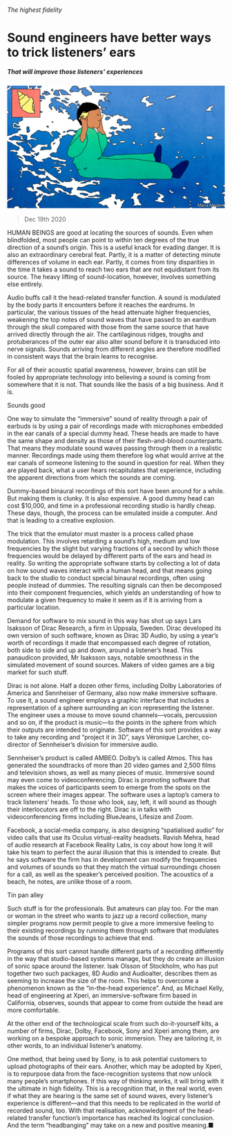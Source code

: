 ###### The highest fidelity

# Sound engineers have better ways to trick listeners’ ears 

##### That will improve those listeners’ experiences 

![image](images/20201219_STD001_0.jpg) 

> Dec 19th 2020 


HUMAN BEINGS are good at locating the sources of sounds. Even when blindfolded, most people can point to within ten degrees of the true direction of a sound’s origin. This is a useful knack for evading danger. It is also an extraordinary cerebral feat. Partly, it is a matter of detecting minute differences of volume in each ear. Partly, it comes from tiny disparities in the time it takes a sound to reach two ears that are not equidistant from its source. The heavy lifting of sound-location, however, involves something else entirely.


Audio buffs call it the head-related transfer function. A sound is modulated by the body parts it encounters before it reaches the eardrums. In particular, the various tissues of the head attenuate higher frequencies, weakening the top notes of sound waves that have passed to an eardrum through the skull compared with those from the same source that have arrived directly through the air. The cartilaginous ridges, troughs and protuberances of the outer ear also alter sound before it is transduced into nerve signals. Sounds arriving from different angles are therefore modified in consistent ways that the brain learns to recognise.



For all of their acoustic spatial awareness, however, brains can still be fooled by appropriate technology into believing a sound is coming from somewhere that it is not. That sounds like the basis of a big business. And it is.

Sounds good


One way to simulate the “immersive” sound of reality through a pair of earbuds is by using a pair of recordings made with microphones embedded in the ear canals of a special dummy head. These heads are made to have the same shape and density as those of their flesh-and-blood counterparts. That means they modulate sound waves passing through them in a realistic manner. Recordings made using them therefore log what would arrive at the ear canals of someone listening to the sound in question for real. When they are played back, what a user hears recapitulates that experience, including the apparent directions from which the sounds are coming.


Dummy-based binaural recordings of this sort have been around for a while. But making them is clunky. It is also expensive. A good dummy head can cost $10,000, and time in a professional recording studio is hardly cheap. These days, though, the process can be emulated inside a computer. And that is leading to a creative explosion.


The trick that the emulator must master is a process called phase modulation. This involves retarding a sound’s high, medium and low frequencies by the slight but varying fractions of a second by which those frequencies would be delayed by different parts of the ears and head in reality. So writing the appropriate software starts by collecting a lot of data on how sound waves interact with a human head, and that means going back to the studio to conduct special binaural recordings, often using people instead of dummies. The resulting signals can then be decomposed into their component frequencies, which yields an understanding of how to modulate a given frequency to make it seem as if it is arriving from a particular location.


Demand for software to mix sound in this way has shot up says Lars Isaksson of Dirac Research, a firm in Uppsala, Sweden. Dirac developed its own version of such software, known as Dirac 3D Audio, by using a year’s worth of recordings it made that encompassed each degree of rotation, both side to side and up and down, around a listener’s head. This panaudicon provided, Mr Isaksson says, notable smoothness in the simulated movement of sound sources. Makers of video games are a big market for such stuff.


Dirac is not alone. Half a dozen other firms, including Dolby Laboratories of America and Sennheiser of Germany, also now make immersive software. To use it, a sound engineer employs a graphic interface that includes a representation of a sphere surrounding an icon representing the listener. The engineer uses a mouse to move sound channels—vocals, percussion and so on, if the product is music—to the points in the sphere from which their outputs are intended to originate. Software of this sort provides a way to take any recording and “project it in 3D”, says Véronique Larcher, co-director of Sennheiser’s division for immersive audio.


Sennheiser’s product is called AMBEO. Dolby’s is called Atmos. This has generated the soundtracks of more than 20 video games and 2,500 films and television shows, as well as many pieces of music. Immersive sound may even come to videoconferencing. Dirac is promoting software that makes the voices of participants seem to emerge from the spots on the screen where their images appear. The software uses a laptop’s camera to track listeners’ heads. To those who look, say, left, it will sound as though their interlocutors are off to the right. Dirac is in talks with videoconferencing firms including BlueJeans, Lifesize and Zoom.


Facebook, a social-media company, is also designing “spatialised audio” for video calls that use its Oculus virtual-reality headsets. Ravish Mehra, head of audio research at Facebook Reality Labs, is coy about how long it will take his team to perfect the aural illusion that this is intended to create. But he says software the firm has in development can modify the frequencies and volumes of sounds so that they match the virtual surroundings chosen for a call, as well as the speaker’s perceived position. The acoustics of a beach, he notes, are unlike those of a room.

Tin pan alley


Such stuff is for the professionals. But amateurs can play too. For the man or woman in the street who wants to jazz up a record collection, many simpler programs now permit people to give a more immersive feeling to their existing recordings by running them through software that modulates the sounds of those recordings to achieve that end.


Programs of this sort cannot handle different parts of a recording differently in the way that studio-based systems manage, but they do create an illusion of sonic space around the listener. Isak Olsson of Stockholm, who has put together two such packages, 8D Audio and Audioalter, describes them as seeming to increase the size of the room. This helps to overcome a phenomenon known as the “in-the-head experience”. And, as Michael Kelly, head of engineering at Xperi, an immersive-software firm based in California, observes, sounds that appear to come from outside the head are more comfortable.


At the other end of the technological scale from such do-it-yourself kits, a number of firms, Dirac, Dolby, Facebook, Sony and Xperi among them, are working on a bespoke approach to sonic immersion. They are tailoring it, in other words, to an individual listener’s anatomy.


One method, that being used by Sony, is to ask potential customers to upload photographs of their ears. Another, which may be adopted by Xperi, is to repurpose data from the face-recognition systems that now unlock many people’s smartphones. If this way of thinking works, it will bring with it the ultimate in high fidelity. This is a recognition that, in the real world, even if what they are hearing is the same set of sound waves, every listener’s experience is different—and that this needs to be replicated in the world of recorded sound, too. With that realisation, acknowledgment of the head-related transfer function’s importance has reached its logical conclusion. And the term “headbanging” may take on a new and positive meaning.■

